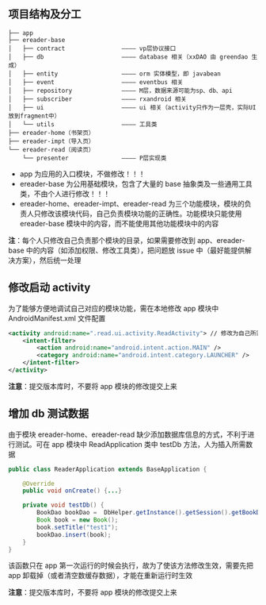 ## 项目结构及分工

```
├── app
├── ereader-base
│   ├── contract				———— vp层协议接口
│   ├── db						———— database 相关（xxDAO 由 greendao 生成）
│   ├── entity					———— orm 实体模型，即 javabean
│   ├── event					———— eventbus 相关
│   ├── repository				———— M层，数据来源可能为sp、db、api
│   ├── subscriber				———— rxandroid 相关
│   ├── ui						———— ui 相关（activity只作为一层壳，实际UI放到fragment中）
│   └── utils					———— 工具类
├── ereader-home（书架页）
├── ereader-impt（导入页）
└── ereader-read（阅读页）
    └── presenter				———— P层实现类
```

* app 为应用的入口模块，不做修改！！！
* ereader-base 为公用基础模块，包含了大量的 base 抽象类及一些通用工具类，不由个人进行修改！！！
* ereader-home、ereader-impt、ereader-read 为三个功能模块，模块的负责人只修改该模块代码，自己负责模块功能的正确性。功能模块只能使用 ereader-base 模块中的内容，而不能使用其他功能模块中的内容

**注**：每个人只修改自己负责那个模块的目录，如果需要修改到 app、ereader-base 中的内容（如添加权限、修改工具类），把问题放 issue 中（最好能提供解决方案），然后统一处理

## 修改启动 activity

为了能够方便地调试自己对应的模块功能，需在本地修改 app 模块中 AndroidManifest.xml 文件配置

```xml
<activity android:name=".read.ui.activity.ReadActivity"> // 修改为自己所需的启动activity
    <intent-filter>
        <action android:name="android.intent.action.MAIN" />
        <category android:name="android.intent.category.LAUNCHER" />
    </intent-filter>
</activity>
```

**注意**：提交版本库时，不要将 app 模块的修改提交上来

## 增加 db 测试数据

由于模块 ereader-home、ereader-read 缺少添加数据库信息的方式，不利于进行测试。可在 app 模块中 ReadApplication 类中 testDb 方法，人为插入所需数据

```java
public class ReaderApplication extends BaseApplication {

    @Override
    public void onCreate() {...}

    private void testDb() {
        BookDao bookDao =  DbHelper.getInstance().getSession().getBookDao();
        Book book = new Book();
        book.setTitle("test1");
        bookDao.insert(book);
    }
}
```

该函数只在 app 第一次运行的时候会执行，故为了使该方法修改生效，需要先把 app 卸载掉（或者清空数缓存数据），才能在重新运行时生效

**注意**：提交版本库时，不要将 app 模块的修改提交上来

